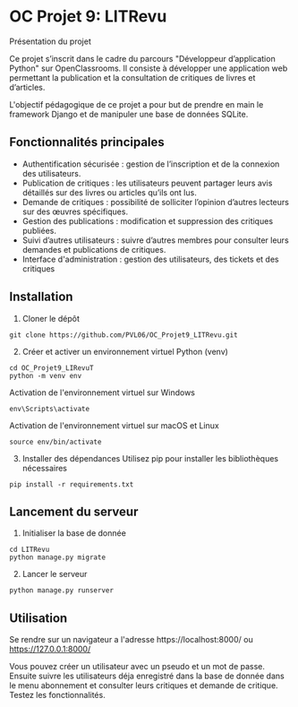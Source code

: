 # OC Projet 9: LITRevu
Présentation du projet

Ce projet s’inscrit dans le cadre du parcours "Développeur d’application Python" sur OpenClassrooms. Il consiste à développer une application web permettant la publication et la consultation de critiques de livres et d’articles.

L'objectif pédagogique de ce projet a pour but de prendre en main le framework Django et de manipuler une base de données SQLite.

## Fonctionnalités principales

* Authentification sécurisée : gestion de l’inscription et de la connexion des utilisateurs.
* Publication de critiques : les utilisateurs peuvent partager leurs avis détaillés sur des livres ou articles qu’ils ont lus.
* Demande de critiques : possibilité de solliciter l’opinion d’autres lecteurs sur des œuvres spécifiques.
* Gestion des publications : modification et suppression des critiques publiées.
* Suivi d’autres utilisateurs : suivre d’autres membres pour consulter leurs demandes et publications de critiques.
* Interface d'administration : gestion des utilisateurs, des tickets et des critiques

## Installation

1. Cloner le dépôt
```
git clone https://github.com/PVL06/OC_Projet9_LITRevu.git
```

2. Créer et activer un environnement virtuel Python (venv)

```
cd OC_Projet9_LIRevuT
python -m venv env
```
Activation de l'environnement virtuel sur Windows
```
env\Scripts\activate
```
Activation de l'environnement virtuel sur macOS et Linux
```
source env/bin/activate
```
3. Installer des dépendances
Utilisez pip pour installer les bibliothèques nécessaires
```
pip install -r requirements.txt
```

## Lancement du serveur

1. Initialiser la base de donnée
```
cd LITRevu
python manage.py migrate
```

2. Lancer le serveur  
```
python manage.py runserver
```

## Utilisation 

Se rendre sur un navigateur a l'adresse https://localhost:8000/ ou https://127.0.0.1:8000/

Vous pouvez créer un utilisateur avec un pseudo et un mot de passe.
Ensuite suivre les utilisateurs déja enregistré dans la base de donnée dans le menu abonnement et consulter leurs critiques et demande de critique.
Testez les fonctionnalités.
